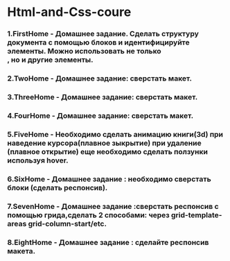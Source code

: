 # Html-and-Css-coure


### 1.FirstHome - Домашнее задание. Сделать структуру документа с помощью блоков и  идентифицируйте элементы. Можно использовать не только <div>, но и другие элементы. 


### 2.TwoHome   - Домашнее задание: сверстать макет.
### 3.ThreeHome - Домашнее задание: сверстать макет.
### 4.FourHome  - Домашнее задание: сверстать макет.
### 5.FiveHome  - Необходимо сделать анимацию книги(3d) при наведение курсора(плавное зыкрытие) при удаление (плавное открытие) еще необходимо сделать ползунки используя hover.
### 6.SixHome   - Домашнее задание : необходимо сверстать блоки (сделать респонсив).
### 7.SevenHome - Домашнее задание :сверстать респонсив с помощью грида,сделать 2 способами: через grid-template-areas grid-column-start/etc.
### 8.EightHome - Домашнее задание : сделайте респонсив макета.
